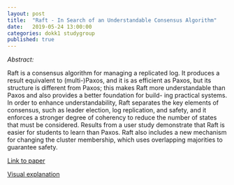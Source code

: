 ```yaml
---
layout: post
title:  "Raft - In Search of an Understandable Consensus Algorithm"
date:   2019-05-24 13:00:00
categories: dokk1 studygroup
published: true
---
```

*Abstract:*

Raft is a consensus algorithm for managing a replicated log. It produces a result equivalent to (multi-)Paxos, and it is as efficient as Paxos, but its structure is different from Paxos; this makes Raft more understandable than Paxos and also provides a better foundation for build- ing practical systems. In order to enhance understandability, Raft separates the key elements of consensus, such as leader election, log replication, and safety, and it enforces a stronger degree of coherency to reduce the number of states that must be considered. Results from a user study demonstrate that Raft is easier for students to learn than Paxos. Raft also includes a new mechanism for changing the cluster membership, which uses overlapping majorities to guarantee safety.


[Link to paper](https://www.usenix.org/system/files/conference/atc14/atc14-paper-ongaro.pdf)

[Visual explanation](http://thesecretlivesofdata.com/raft/)